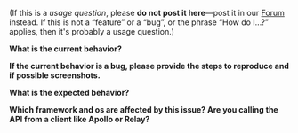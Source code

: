 (If this is a *usage question*, please **do not post it here**—post it in our [Forum](https://www.graph.cool/forum/) instead.
If this is not a “feature” or a “bug”, or the phrase “How do I...?” applies, then it's probably a usage question.)



**What is the current behavior?**



**If the current behavior is a bug, please provide the steps to reproduce and if possible screenshots.**



**What is the expected behavior?**



**Which framework and os are affected by this issue? Are you calling the API from a client like Apollo or Relay?**



